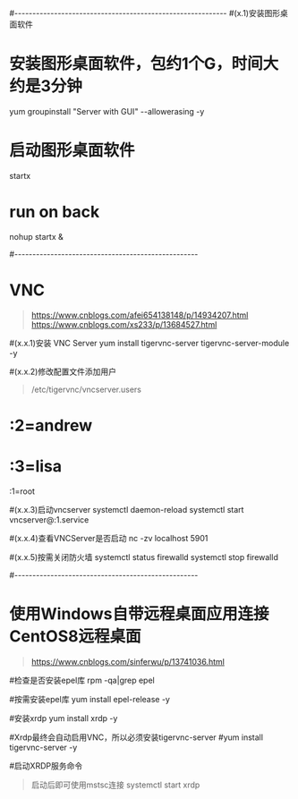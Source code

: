 ﻿



#-----------------------------------------------------------
#(x.1)安装图形桌面软件
# 安装图形桌面软件，包约1个G，时间大约是3分钟
yum groupinstall "Server with GUI" --allowerasing -y

# 启动图形桌面软件
startx



# run on back
nohup startx &

#---------------------------------------------------
# VNC
> https://www.cnblogs.com/afei654138148/p/14934207.html
> https://www.cnblogs.com/xs233/p/13684527.html

#(x.x.1)安装 VNC Server
yum install tigervnc-server tigervnc-server-module -y 

#(x.x.2)修改配置文件添加用户
> /etc/tigervnc/vncserver.users
# :2=andrew
# :3=lisa
:1=root

#(x.x.3)启动vncserver
systemctl daemon-reload
systemctl start vncserver@:1.service


#(x.x.4)查看VNCServer是否启动
nc -zv localhost 5901


#(x.x.5)按需关闭防火墙
systemctl status firewalld
systemctl stop firewalld



#---------------------------------------------------
# 使用Windows自带远程桌面应用连接CentOS8远程桌面
> https://www.cnblogs.com/sinferwu/p/13741036.html

#检查是否安装epel库
rpm -qa|grep epel

#按需安装epel库
yum install epel-release -y

#安装xrdp
yum install xrdp -y

#Xrdp最终会自动启用VNC，所以必须安装tigervnc-server
#yum install tigervnc-server -y


#启动XRDP服务命令
> 启动后即可使用mstsc连接
systemctl start xrdp




